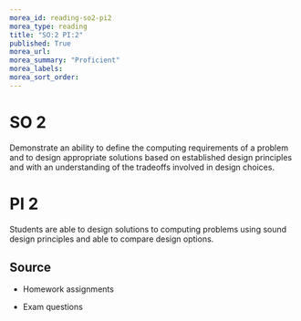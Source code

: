 ```yaml
---
morea_id: reading-so2-pi2
morea_type: reading
title: "SO:2 PI:2"
published: True
morea_url:
morea_summary: "Proficient"
morea_labels:
morea_sort_order:
---
```


# SO 2 

Demonstrate an ability to define the computing requirements of a problem and to design appropriate solutions based on established design principles and with an understanding of the tradeoffs involved in design choices.

# PI 2

Students are able to design solutions to computing problems using sound design principles and able to compare design options.

## Source

* Homework assignments

* Exam questions
